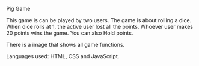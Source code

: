 Pig Game

This game is can be played by two users. The game is about rolling a dice. When dice rolls at 1, the active user lost all the points. Whoever user makes 20 points wins the game. You can also Hold points. 

There is a image that shows all game functions.


Languages used: HTML, CSS and JavaScript.
